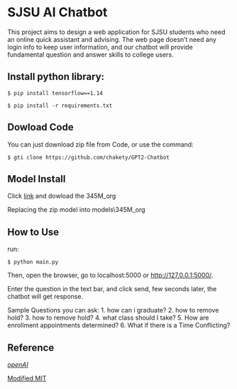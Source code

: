 # SJSU AI Chatbot

This project aims to design a web application for SJSU students who need an online quick assistant and advising. The web page doesn’t need any login info to keep user information, and our chatbot will provide fundamental question and answer skills to college users.

## Install python library:
```
$ pip install tensorflow==1.14
```

```
$ pip install -r requirements.txt
```
## Dowload Code
You can just download zip file from Code, or use the command:
```
$ gti clone https://github.com/chakety/GPT2-Chatbot
```

## Model Install
Click [link](https://drive.google.com/drive/folders/1_1n2CdniG9UY4QEEr7g4WKkOVHWmjRPx?usp=sharing) and dowload the 345M_org

Replacing the zip model into models\345M_org

## How to Use
run:
```
$ python main.py
```
Then, open the browser, go to localhost:5000 or http://127.0.0.1:5000/.

Enter the question in the text bar, and click send, few seconds later, the chatbot will get response.

Sample Questions you can ask:
    1. how can i graduate?
    2. how to remove hold?
    3. how to remove hold?
    4. what class should I take?
    5. How are enrollment appointments determined?
    6. What if there is a Time Conflicting?





## Reference
[*openAI*](https://github.com/openai/gpt-2)<br>

[Modified MIT](./LICENSE)
